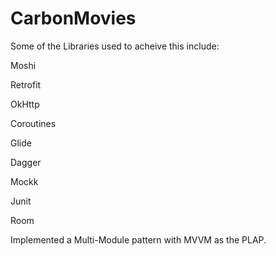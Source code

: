 # CarbonMovies
Some of the Libraries used to acheive this include:

Moshi

Retrofit

OkHttp

Coroutines

Glide

Dagger

Mockk

Junit

Room

Implemented a Multi-Module pattern with MVVM as the PLAP.
